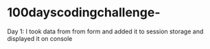 # 100dayscodingchallenge-
Day 1: I took data from from form and added it to session storage and displayed it on console
